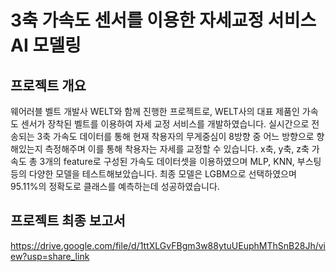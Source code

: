 # 3축 가속도 센서를 이용한 자세교정 서비스 AI 모델링
## 프로젝트 개요
웨어러블 벨트 개발사 WELT와 함께 진행한 프로젝트로, WELT사의 대표 제품인 가속도 센서가 장착된 벨트를 이용하여 자세 교정 서비스를 개발하였습니다.
실시간으로 전송되는 3축 가속도 데이터를 통해 현재 착용자의 무게중심이 8방향 중 어느 방향으로 향해있는지 측정해주며 이를 통해 착용자는 자세를 교정할 수 있습니다.
x축, y축, z축 가속도 총 3개의 feature로 구성된 가속도 데이터셋을 이용하였으며 MLP, KNN, 부스팅 등의 다양한 모델을 테스트해보았습니다. 
최종 모델은 LGBM으로 선택하였으며 95.11%의 정확도로 클래스를 예측하는데 성공하였습니다.

## 프로젝트 최종 보고서
https://drive.google.com/file/d/1ttXLGvFBgm3w88ytuUEuphMThSnB28Jh/view?usp=share_link
